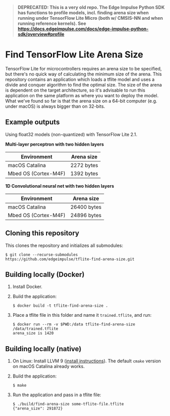 > **DEPRECATED: This is a very old repo. The Edge Impulse Python SDK has functions to profile models, incl. finding arena size when running under TensorFlow Lite Micro (both w/ CMSIS-NN and when running reference kernels). See https://docs.edgeimpulse.com/docs/edge-impulse-python-sdk/overview#profile**

# Find TensorFlow Lite Arena Size

TensorFlow Lite for microcontrollers requires an arena size to be specified, but there's no quick way of calculating the minimum size of the arena. This repository contains an application which loads a tflite model and uses a divide and conquer algorithm to find the optimal size. The size of the arena is dependent on the target architecture, so it's advisable to run this application on the same platform as where you want to deploy the model. What we've found so far is that the arena size on a 64-bit computer (e.g. under macOS) is always bigger than on 32-bits.

## Example outputs

Using float32 models (non-quantized) with TensorFlow Lite 2.1.

**Multi-layer perceptron with two hidden layers**

| Environment  | Arena size |
| ------------- | ------------- |
| macOS Catalina  | 2272 bytes  |
| Mbed OS (Cortex-M4F) | 1392 bytes |

**1D Convolutional neural net with two hidden layers**

| Environment  | Arena size |
| ------------- | ------------- |
| macOS Catalina  | 26400 bytes  |
| Mbed OS (Cortex-M4F) | 24896 bytes |

## Cloning this repository

This clones the repository and initializes all submodules:

```
$ git clone --recurse-submodules https://github.com/edgeimpulse/tflite-find-arena-size.git
```

## Building locally (Docker)

1. Install Docker.
1. Build the application:

    ```
    $ docker build -t tflite-find-arena-size .
    ```

1. Place a tflite file in this folder and name it `trained.tflite`, and run:

    ```
    $ docker run --rm -v $PWD:/data tflite-find-arena-size /data/trained.tflite
    arena_size is 1420
    ```

## Building locally (native)

1. On Linux: Install LLVM 9 ([install instructions](https://apt.llvm.org/)). The default `cmake` version on macOS Catalina already works.
1. Build the application:

    ```
    $ make
    ```

1. Run the application and pass in a tflite file:

    ```
    $ ./build/find-arena-size some-tflite-file.tflite
    {"arena_size": 291872}
    ```
